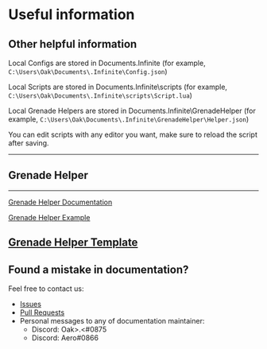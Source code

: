 # Useful information


## Other helpful information

Local Configs are stored in Documents\.Infinite (for example,
`C:\Users\Oak\Documents\.Infinite\Config.json`)

Local Scripts are stored in Documents\.Infinite\scripts (for example,
`C:\Users\Oak\Documents\.Infinite\scripts\Script.lua`)

Local Grenade Helpers are stored in Documents\.Infinite\GrenadeHelper (for example,
`C:\Users\Oak\Documents\.Infinite\GrenadeHelper\Helper.json`)

You can edit scripts with any editor you want, make sure to reload the script after saving.

---

## Grenade Helper
---
[Grenade Helper Documentation](/GrenadeHelper/Documentation.md)

[Grenade Helper Example](/GrenadeHelper/Example.json)

[Grenade Helper Template](/GrenadeHelper/Template.json)
---
## Found a mistake in documentation?

Feel free to contact us:

- [Issues](https://github.com/Infinitedevofficial/Documentation/issues)
- [Pull Requests](https://github.com/Infinitedevofficial/Documentation/pulls)
- Personal messages to any of documentation maintainer:
  - Discord: Oak>.<#0875
  - Discord: Aero#0866
